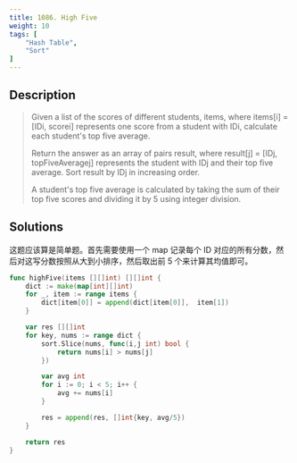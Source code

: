 ```yaml
---
title: 1086. High Five
weight: 10
tags: [
	"Hash Table",
	"Sort"
]
---
```

## Description
> Given a list of the scores of different students, items, where items[i] = [IDi, scorei] represents one score from a student with IDi, calculate each student's top five average.
> 
> Return the answer as an array of pairs result, where result[j] = [IDj, topFiveAveragej] represents the student with IDj and their top five average. Sort result by IDj in increasing order.
> 
> A student's top five average is calculated by taking the sum of their top five scores and dividing it by 5 using integer division.

## Solutions
这题应该算是简单题。首先需要使用一个 map 记录每个 ID 对应的所有分数，然后对这写分数按照从大到小排序，然后取出前 5 个来计算其均值即可。
```go
func highFive(items [][]int) [][]int {
	dict := make(map[int][]int)
	for _, item := range items {
		dict[item[0]] = append(dict[item[0]],  item[1])
	}

	var res [][]int
	for key, nums := range dict {
		sort.Slice(nums, func(i,j int) bool {
			return nums[i] > nums[j]
		})

		var avg int
		for i := 0; i < 5; i++ {
			avg += nums[i]
		}

		res = append(res, []int{key, avg/5})
	}

	return res
}

```
